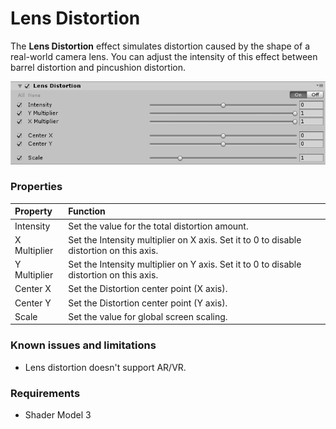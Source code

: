 # Lens Distortion

The **Lens Distortion** effect simulates distortion caused by the shape of a real-world camera lens. You can adjust the intensity of this effect between barrel distortion and pincushion distortion.

![](images/lensdistortion.png)


### Properties

| Property     | Function                                                     |
| :------------ | :------------------------------------------------------------ |
| Intensity    | Set the value for the total distortion amount.                                     |
| X Multiplier | Set the Intensity multiplier on X axis. Set it to 0 to disable distortion on this axis. |
| Y Multiplier | Set the Intensity multiplier on Y axis. Set it to 0 to disable distortion on this axis. |
| Center X     | Set the Distortion center point (X axis).                            |
| Center Y     | Set the Distortion center point (Y axis).                            |
| Scale        | Set the value for global screen scaling.                                       |

### Known issues and limitations

- Lens distortion doesn't support AR/VR.

### Requirements

- Shader Model 3

